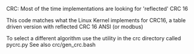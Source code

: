 
CRC:
Most of the time implementations are looking for 'reflected' CRC 16

This code matches what the Linux Kernel implements for CRC16, a table
driven version with reflected CRC 16 ANSI (or modbus)

To select a different algorithm use the utility in the crc directory called pycrc.py
See also crc/gen_crc.bash
